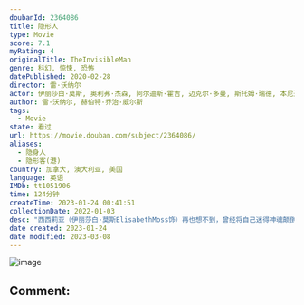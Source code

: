 ```yaml
---
doubanId: 2364086
title: 隐形人
type: Movie
score: 7.1
myRating: 4
originalTitle: TheInvisibleMan
genre: 科幻, 惊悚, 恐怖
datePublished: 2020-02-28
director: 雷·沃纳尔
actor: 伊丽莎白·莫斯, 奥利弗·杰森, 阿尔迪斯·霍吉, 迈克尔·多曼, 斯托姆·瑞德, 本尼迪克·哈迪, 哈丽特·戴尔, 瑞妮·林, 布莱恩·米根, 薇薇安·格里尔, 尼古拉斯·霍普, 克利夫·威廉姆斯, 萨姆·史密斯, 扎拉·迈克尔斯, 纳许·埃哲顿, 安东尼·布兰登·黄, 阿玛莉·沃德, 迈克尔·诺特
author: 雷·沃纳尔, 赫伯特·乔治·威尔斯
tags:
  - Movie
state: 看过
url: https://movie.douban.com/subject/2364086/
aliases:
  - 隐身人
  - 隐形客(港)
country: 加拿大, 澳大利亚, 美国
language: 英语
IMDb: tt1051906
time: 124分钟
createTime: 2023-01-24 00:41:51
collectionDate: 2022-01-03
desc: "西西莉亚（伊丽莎白·莫斯ElisabethMoss饰）再也想不到，曾经将自己迷得神魂颠倒的英俊男人阿德里安（奥利弗·杰森-科恩OliverJackson-Cohen饰），如今会成为噩梦的始..."
date created: 2023-01-24
date modified: 2023-03-08
---
```


![image](p2624945594.jpg)

Comment:
---
